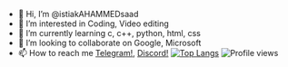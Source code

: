 - 👋 Hi, I’m @istiakAHAMMEDsaad
- 👀 I’m interested in Coding, Video editing
- 🌱 I’m currently learning c, c++, python, html, css
- 💞️ I’m looking to collaborate on Google, Microsoft
- 📫 How to reach me <a href="https://t.me/IstikAhamedSaad">Telegram!</a>, <a href="https://discordapp.com/users/733569893747654657">Discord!</a>
[![Top Langs](https://github-readme-stats.vercel.app/api/top-langs/?username=istiakAHAMMEDsaad)](https://github.com/anuraghazra/github-readme-stats)
![Profile views](https://gpvc.arturio.dev/istiakAHAMMEDsaad)  
